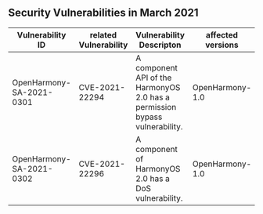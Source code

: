 ## Security Vulnerabilities in March 2021


| Vulnerability ID | related Vulnerability | Vulnerability Descripton | affected versions | affected projects| fix link | reference |
| -------- |-------- | -------- | ----------- | ----------- | -------- | ------- |
|OpenHarmony-SA-2021-0301 | CVE-2021-22294| A component API of the HarmonyOS 2.0 has a permission bypass vulnerability.|OpenHarmony-1.0|distributedschedule_services_samgr_lite|   [链接](https://gitee.com/openharmony/distributedschedule_samgr_lite/pulls/7/files) |[链接](https://nvd.nist.gov/vuln/detail/CVE-2021-22294)|
|OpenHarmony-SA-2021-0302 | CVE-2021-22296| A component of HarmonyOS 2.0 has a DoS vulnerability. |OpenHarmony-1.0|kernel_liteos_a|   [链接](https://gitee.com/openharmony/kernel_liteos_a/pulls/48/files)|[链接](https://nvd.nist.gov/vuln/detail/CVE-2021-22296)|
